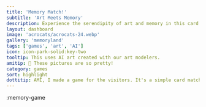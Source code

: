 ```yaml
---
title: 'Memory Match!'
subtitle: 'Art Meets Memory'
description: Experience the serendipity of art and memory in this card match game. With 17 AI-generated galleries, no two games are ever the same!
layout: dashboard
image: 'acrocats/acrocats-24.webp'
gallery: 'memoryland'
tags: ['games', 'art', 'AI']
icon: icon-park-solid:key-two
tooltip: This uses AI art created with our art modelers.
amitip: 🤖 These pictures are so pretty!
category: games
sort: highlight
dottitip: AMI, I made a game for the visitors. It's a simple card match game, but it uses art from our ArtBots so every game is unique. 
---
```


:memory-game
